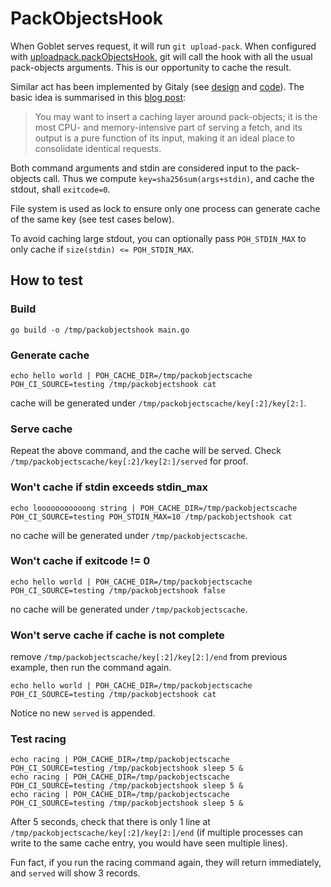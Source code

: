 # PackObjectsHook

When Goblet serves request, it will run `git upload-pack`. When configured with [uploadpack.packObjectsHook](
https://git-scm.com/docs/git-config#Documentation/git-config.txt-uploadpackpackObjectsHook), git will call the hook with all the usual pack-objects arguments. This is our opportunity to cache the result.

Similar act has been implemented by Gitaly (see [design](https://gitlab.com/gitlab-org/gitaly/-/blob/master/doc/design_pack_objects_cache.md) and [code](https://gitlab.com/gitlab-org/gitaly/-/blob/master/internal/gitaly/service/hook/pack_objects.go)). The basic idea is summarised in this [blog post](https://about.gitlab.com/blog/2022/02/07/git-fetch-performance-2021-part-2/): 

> You may want to insert a caching layer around pack-objects; it is the most CPU- and memory-intensive part of serving a fetch, and its output is a pure function of its input, making it an ideal place to consolidate identical requests.

Both command arguments and stdin are considered input to the pack-objects call. Thus we compute `key=sha256sum(args+stdin)`, and cache the stdout, shall `exitcode=0`.

File system is used as lock to ensure only one process can generate cache of the same key (see test cases below).

To avoid caching large stdout, you can optionally pass `POH_STDIN_MAX` to only cache if `size(stdin) <= POH_STDIN_MAX`.

## How to test

### Build
```
go build -o /tmp/packobjectshook main.go
```


### Generate cache
```
echo hello world | POH_CACHE_DIR=/tmp/packobjectscache POH_CI_SOURCE=testing /tmp/packobjectshook cat
```
cache will be generated under `/tmp/packobjectscache/key[:2]/key[2:]`.


### Serve cache
Repeat the above command, and the cache will be served. Check `/tmp/packobjectscache/key[:2]/key[2:]/served` for proof.


### Won't cache if stdin exceeds stdin_max
```
echo looooooooooong string | POH_CACHE_DIR=/tmp/packobjectscache POH_CI_SOURCE=testing POH_STDIN_MAX=10 /tmp/packobjectshook cat
```
no cache will be generated under `/tmp/packobjectscache`.


### Won't cache if exitcode != 0
```
echo hello world | POH_CACHE_DIR=/tmp/packobjectscache POH_CI_SOURCE=testing /tmp/packobjectshook false
```
no cache will be generated under `/tmp/packobjectscache`.


### Won't serve cache if cache is not complete
remove `/tmp/packobjectscache/key[:2]/key[2:]/end` from previous example, then run the command again. 
```
echo hello world | POH_CACHE_DIR=/tmp/packobjectscache POH_CI_SOURCE=testing /tmp/packobjectshook cat
```
Notice no new `served` is appended.


### Test racing
```
echo racing | POH_CACHE_DIR=/tmp/packobjectscache POH_CI_SOURCE=testing /tmp/packobjectshook sleep 5 &
echo racing | POH_CACHE_DIR=/tmp/packobjectscache POH_CI_SOURCE=testing /tmp/packobjectshook sleep 5 &
echo racing | POH_CACHE_DIR=/tmp/packobjectscache POH_CI_SOURCE=testing /tmp/packobjectshook sleep 5 &
```
After 5 seconds, check that there is only 1 line at `/tmp/packobjectscache/key[:2]/key[2:]/end` (if multiple processes can write to the same cache entry, you would have seen multiple lines).

Fun fact, if you run the racing command again, they will return immediately, and `served` will show 3 records.
